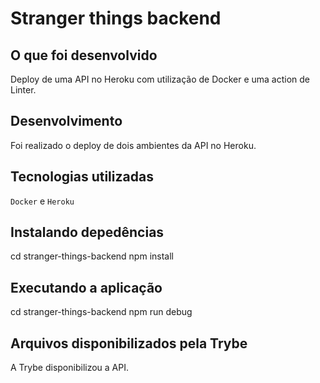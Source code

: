 # Stranger things backend

## O que foi desenvolvido

Deploy de uma API no Heroku com utilização de Docker e uma action de Linter.

## Desenvolvimento

Foi realizado o deploy de dois ambientes da API no Heroku.

## Tecnologias utilizadas

`Docker` e `Heroku`

## Instalando depedências

cd stranger-things-backend
npm install

## Executando a aplicação

cd stranger-things-backend
npm run debug

## Arquivos disponibilizados pela Trybe

A Trybe disponibilizou a API.
